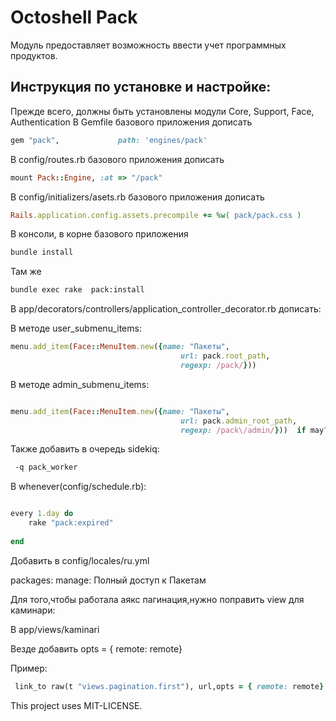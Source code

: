 # Octoshell Pack

Модуль предоставляет возможность ввести учет программных продуктов.

## Инструкция по установке и настройке:

Прежде всего, должны быть установлены модули Core, Support, Face, Authentication
В Gemfile базового приложения дописать

```ruby
gem "pack",             path: 'engines/pack'
```
В config/routes.rb базового приложения дописать

```ruby
mount Pack::Engine, :at => "/pack"

```

В config/initializers/asets.rb базового приложения дописать

```ruby
Rails.application.config.assets.precompile += %w( pack/pack.css )

```
В консоли, в корне базового приложения

```bash
bundle install
```

Там же

```bash
bundle exec rake  pack:install
```


В app/decorators/controllers/application_controller_decorator.rb  дописать:

 В методе user_submenu_items:

```ruby
menu.add_item(Face::MenuItem.new({name: "Пакеты",
                                      url: pack.root_path,
                                      regexp: /pack/}))

```

В методе admin_submenu_items:
```ruby

menu.add_item(Face::MenuItem.new({name: "Пакеты",
                                      url: pack.admin_root_path,
                                      regexp: /pack\/admin/}))  if may? :manage, :packages

```

Также добавить в очередь sidekiq:


```bash
 -q pack_worker 
```



В whenever(config/schedule.rb):
```ruby

every 1.day do
	rake "pack:expired"
   
end
```

Добавить в config/locales/ru.yml

 packages:
      manage: Полный доступ к Пакетам


Для того,чтобы работала аякс пагинация,нужно поправить view для каминари:

В app/views/kaminari

Везде добавить  opts = { remote: remote}

Пример:

```ruby
 link_to raw(t "views.pagination.first"), url,opts = { remote: remote}

```








This project uses MIT-LICENSE.
